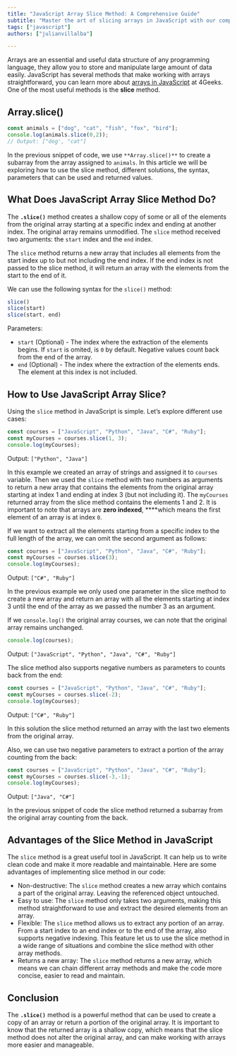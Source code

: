 ```yaml
---
title: "JavaScript Array Slice Method: A Comprehensive Guide"
subtitle: "Master the art of slicing arrays in JavaScript with our comprehensive course. Learn how to extract, copy, and modify array elements like a pro. Enroll now!"
tags: ["javascript"]
authors: ["julianvillalba"]

---
```


Arrays are an essential and useful data structure of any programming language, they allow you to store and manipulate large amount of data easily. JavaScript has several methods that make working with arrays straightforward, you can learn more about [arrays in JavaScript](https://4geeks.com/lesson/what-is-an-array-define-array) at 4Geeks. One of the most useful methods is the **slice** method.

## Array.slice()

```jsx
const animals = ["dog", "cat", "fish", "fox", "bird"];
console.log(animals.slice(0,2));
// Output: ["dog', "cat"]
```

In the previous snippet of code, we use `**Array.slice()**` to create a subarray from the array assigned to `animals`. In this article we will be exploring how to use the slice method, different solutions, the syntax, parameters that can be used and returned values.

## What Does JavaScript Array Slice Method Do?

The **`.slice()`** method  creates a shallow copy of some or all of the elements from the original array starting at a specific index and ending at another index. The original array remains unmodified. The `slice` method received two arguments: the `start` index and the `end` index.

The `slice` method returns a new array that includes all elements from the start index up to but not including the end index. If the end index is not passed to the slice method, it will return an array with the elements from the start to the end of it.

We can use the following syntax for the `slice()` method:

```jsx
slice()
slice(start)
slice(start, end)
```

Parameters:

- `start` (Optional) - The index where the extraction of the elements begins. If `start` is omited, is `0` by default. Negative values count back from the end of the array.
- `end` (Optional) - The index where the extraction of the elements ends. The element at this index is not included.

## How to Use JavaScript Array Slice?

Using the `slice` method in JavaScript is simple. Let’s explore different use cases:

```jsx
const courses = ["JavaScript", "Python", "Java", "C#", "Ruby"];
const myCourses = courses.slice(1, 3);
console.log(myCourses);
```

Output: `["Python", "Java"]`

In this example we created an array of strings and assigned it to `courses` variable. Then we used the `slice` method with two numbers as arguments to return a new array that contains the elements from the original array starting at index 1 and ending at index 3 (but not including it). The `myCourses` returned array from the slice method contains the elements 1 and 2. It is important to note that arrays are **zero indexed**, ****which means the first element of an array is at index `0`.

If we want to extract all the elements starting from a specific index to the full length of the array, we can omit the second argument as follows:

```jsx
const courses = ["JavaScript", "Python", "Java", "C#", "Ruby"];
const myCourses = courses.slice(3);
console.log(myCourses);
```

Output: `["C#", "Ruby"]`

In the previous example we only used one parameter in the slice method to create a new array and return an array with all the elements starting at index 3 until the end of the array as we passed the number 3 as an argument.

If we `console.log()` the original array courses, we can note that the original array remains unchanged.

```jsx
console.log(courses);
```

Output: `["JavaScript", "Python", "Java", "C#", "Ruby"]`

The slice method also supports negative numbers as parameters to counts back from the end:

```jsx
const courses = ["JavaScript", "Python", "Java", "C#", "Ruby"];
const myCourses = courses.slice(-2);
console.log(myCourses);
```

Output: `["C#", "Ruby"]`

In this solution the slice method returned an array with the last two elements from the original array.

Also, we can use two negative parameters to extract a portion of the array counting from the back:

```jsx
const courses = ["JavaScript", "Python", "Java", "C#", "Ruby"];
const myCourses = courses.slice(-3,-1);
console.log(myCourses);
```

Output: `["Java", "C#"]`

In the previous snippet of code the slice method returned a subarray from the original array counting from the back.

## Advantages of the Slice Method in JavaScript

The `slice` method is a great useful tool in JavaScript. It can help us to write clean code and make it more readable and maintainable. Here are some advantages of implementing slice method in our code:

- Non-destructive: The `slice` method creates a new array which contains a part of the original array. Leaving the referenced object untouched.
- Easy to use: The `slice` method only takes two arguments, making this method straightforward to use and extract the desired elements from an array.
- Flexible: The `slice` method allows us to extract any portion of an array. From a start index to an end index or to the end of the array, also supports negative indexing. This feature let us to use the slice method in a wide range of situations and combine the slice method with other array methods.
- Returns a new array: The `slice` method returns a new array, which means we can chain different array methods and make the code more concise, easier to read and maintain.

## Conclusion

The **`.slice()`** method is a powerful method that can be used to create a copy of an array or return a portion of the original array. It is important to know that the returned array is a shallow copy, which means that the slice method does not alter the original array, and can make working with arrays more easier and manageable.

